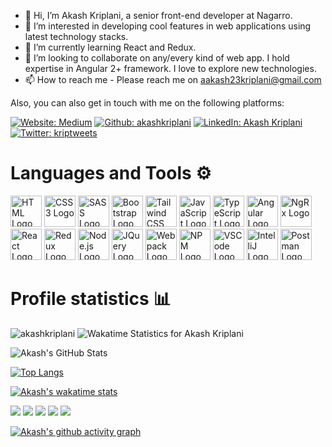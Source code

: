 - 👋 Hi, I’m Akash Kriplani, a senior front-end developer at Nagarro.
- 👀 I’m interested in developing cool features in web applications using latest technology stacks.
- 🌱 I’m currently learning React and Redux.
- 💞️ I’m looking to collaborate on any/every kind of web app. I hold expertise in Angular 2+ framework. I love to explore new technologies.
- 📫 How to reach me - Please reach me on aakash23kriplani@gmail.com

Also, you can also get in touch with me on the following platforms:

<a href="https://medium.com/@akashkriplani/">![Website: Medium](https://img.shields.io/badge/-Medium-100000?style=plastic&logo=medium)</a>
<a href="https://github.com/akashkriplani" target="_blank"> ![Github: akashkriplani](https://img.shields.io/badge/GitHub-100000?style=plastic&logo=github)</a>
<a href="https://www.linkedin.com/in/akashkriplani25/">![LinkedIn: Akash Kriplani](https://img.shields.io/badge/-LinkedIn-0e76a8?style=plastic&logo=linkedIn)</a>
<a href="https://twitter.com/kriptweets">![Twitter: kriptweets](https://img.shields.io/twitter/follow/kriptweets?logo=twitter&style=plastic)</a>

<h1 align="left"> Languages and Tools ⚙️ </h1>
<!-- For more icons please follow  https://github.com/MikeCodesDotNET/ColoredBadges -->
<p>
  <img src="https://www.svgrepo.com/show/303205/html-5-logo.svg" alt="HTML Logo" width="50" height="50"/>
  <img src="https://cdn.worldvectorlogo.com/logos/css-3.svg" alt="CSS3 Logo" width="50" height="50"/>
  <img src="https://cdn.worldvectorlogo.com/logos/sass-1.svg" alt="SASS Logo" width="50" height="50"/>
  <img src="https://cdn.worldvectorlogo.com/logos/bootstrap-4.svg" alt="Bootstrap Logo" width="50" height="50"/>
  <img src="https://cdn.worldvectorlogo.com/logos/tailwind-css-1.svg" alt="Tailwind CSS Logo" width="50" height="50"/>
  <img src="https://cdn.worldvectorlogo.com/logos/logo-javascript.svg" alt="JavaScript Logo" width="50" height="50"/>
  <img src="https://cdn.worldvectorlogo.com/logos/typescript.svg" alt="TypeScript Logo" width="50" height="50"/>
  <img src="https://cdn.worldvectorlogo.com/logos/angular-icon-1.svg" alt="Angular Logo" width="50" height="50"/>
  <img src="https://cdn.worldvectorlogo.com/logos/ngrx.svg" alt="NgRx Logo" width="50" height="50"/>
  <img src="https://cdn.worldvectorlogo.com/logos/react-2.svg" alt="React Logo" width="50" height="50"/>
  <img src="https://cdn.worldvectorlogo.com/logos/redux.svg" alt="Redux Logo" width="50" height="50"/>
  <img src="https://cdn.worldvectorlogo.com/logos/nodejs-icon.svg" alt="Node.js Logo" width="50" height="50"/>
  <img src="https://cdn.worldvectorlogo.com/logos/jquery-2.svg" alt="JQuery Logo" width="50" height="50"/>
  <img src="https://cdn.worldvectorlogo.com/logos/webpack.svg" alt="Webpack Logo" width="50" height="50"/>
  <img src="https://cdn.worldvectorlogo.com/logos/npm-square-red-1.svg" alt="NPM Logo" width="50" height="50"/>
  <img src="https://cdn.worldvectorlogo.com/logos/visual-studio-code-1.svg" alt="VSCode Logo" width="50" height="50"/>
  <img src="https://cdn.worldvectorlogo.com/logos/intellij-idea-1.svg" alt="IntelliJ Logo" width="50" height="50"/>
  <img src="https://cdn.worldvectorlogo.com/logos/postman.svg" alt="Postman Logo" width="50" height="50"/>

</p>

<h1 align="left"> Profile statistics 📊 </h1>

<p align="left"> <img src="https://komarev.com/ghpvc/?username=akashkriplani&label=Profile%20views&color=0e75b6&style=flat" alt="akashkriplani" />
<img src="https://wakatime.com/badge/user/31cfd92a-b0ba-45d5-a6ae-ed27be6ca492.svg" alt="Wakatime Statistics for Akash Kriplani" />
</p>


![Akash's GitHub Stats](https://github-readme-stats.vercel.app/api?username=akashkriplani&count_private=true&show_icons=true&include_all_commits=true&theme=react)

[![Top Langs](https://github-readme-stats.vercel.app/api/top-langs/?username=akashkriplani&layout=compact&theme=monokai)](https://github.com/anuraghazra/github-readme-stats)

[![Akash's wakatime stats](https://github-readme-stats.vercel.app/api/wakatime?username=akashkriplani&theme=gotham)](https://github.com/anuraghazra/github-readme-stats)

![](http://github-profile-summary-cards.vercel.app/api/cards/profile-details?username=akashkriplani&theme=github_dark)
![](http://github-profile-summary-cards.vercel.app/api/cards/repos-per-language?username=akashkriplani&theme=github_dark)
![](http://github-profile-summary-cards.vercel.app/api/cards/most-commit-language?username=akashkriplani&theme=github_dark)
![](http://github-profile-summary-cards.vercel.app/api/cards/stats?username=akashkriplani&theme=github_dark)
![](http://github-profile-summary-cards.vercel.app/api/cards/productive-time?username=akashkriplani&theme=github_dark&utcOffset=8)

[![Akash's github activity graph](https://github-readme-activity-graph.cyclic.app/graph?username=akashkriplani&theme=github-compact)](https://github.com/akashkriplani/github-readme-activity-graph)

